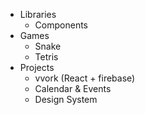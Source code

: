 <ul>
  <li>
    <span>Libraries</span>
    <ul>
      <li>Components</li>
    </ul>
  </li>
  <li>
    <span>Games</span>
    <ul>
      <li>Snake</li>
      <li>Tetris</li>
    </ul>
  </li>
  <li>
    <span>Projects</span>
    <ul>
      <li>vvork (React + firebase)</li>
      <li> Calendar & Events</li>
      <li>Design System</li>
    </ul>
  </li>
</li>

<!---
devholiday/devholiday is a ✨ special ✨ repository because its `README.md` (this file) appears on your GitHub profile.
You can click the Preview link to take a look at your changes.
--->
